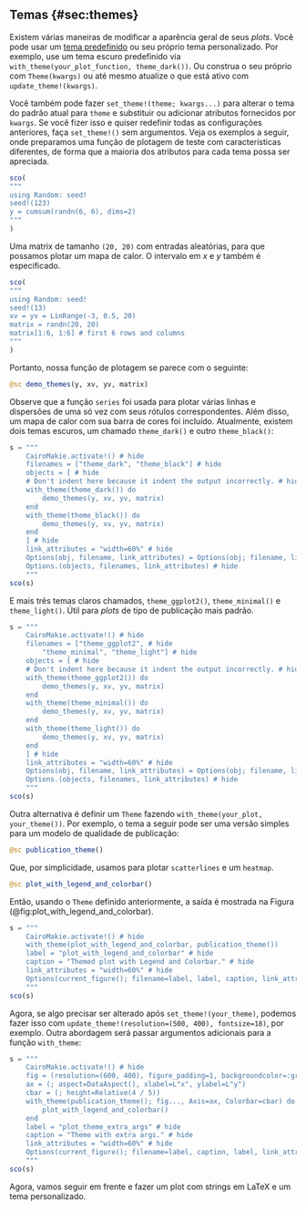 ## Temas {#sec:themes}

Existem várias maneiras de modificar a aparência geral de seus _plots_.
Você pode usar um [tema predefinido](http://makie.juliaplots.org/stable/documentation/theming/predefined_themes/index.html) ou seu próprio tema personalizado.
Por exemplo, use um tema escuro predefinido via `with_theme(your_plot_function, theme_dark())`.
Ou construa o seu próprio com `Theme(kwargs)` ou até mesmo atualize o que está ativo com `update_theme!(kwargs)`.

Você também pode fazer `set_theme!(theme; kwargs...)` para alterar o tema do padrão atual para `theme` e substituir ou adicionar atributos fornecidos por `kwargs`.
Se você fizer isso e quiser redefinir todas as configurações anteriores, faça `set_theme!()` sem argumentos.
Veja os exemplos a seguir, onde preparamos uma função de plotagem de teste com características diferentes, de forma que a maioria dos atributos para cada tema possa ser apreciada.

```jl
sco(
"""
using Random: seed!
seed!(123)
y = cumsum(randn(6, 6), dims=2)
"""
)
```

Uma matrix de tamanho `(20, 20)` com entradas aleatórias, para que possamos plotar um mapa de calor.
O intervalo em $x$ e $y$ também é especificado.

```jl
sco(
"""
using Random: seed!
seed!(13)
xv = yv = LinRange(-3, 0.5, 20)
matrix = randn(20, 20)
matrix[1:6, 1:6] # first 6 rows and columns
"""
)
```

Portanto, nossa função de plotagem se parece com o seguinte:

```jl
@sc demo_themes(y, xv, yv, matrix)
```

Observe que a função `series` foi usada para plotar várias linhas e dispersões de uma só vez com seus rótulos correspondentes.
Além disso, um mapa de calor com sua barra de cores foi incluído.
Atualmente, existem dois temas escuros, um chamado `theme_dark()` e outro `theme_black()`:

```jl
s = """
    CairoMakie.activate!() # hide
    filenames = ["theme_dark", "theme_black"] # hide
    objects = [ # hide
    # Don't indent here because it indent the output incorrectly. # hide
    with_theme(theme_dark()) do
        demo_themes(y, xv, yv, matrix)
    end
    with_theme(theme_black()) do
        demo_themes(y, xv, yv, matrix)
    end
    ] # hide
    link_attributes = "width=60%" # hide
    Options(obj, filename, link_attributes) = Options(obj; filename, link_attributes) # hide
    Options.(objects, filenames, link_attributes) # hide
    """
sco(s)
```

E mais três temas claros chamados, `theme_ggplot2()`, `theme_minimal()` e `theme_light()`. Útil para _plots_ de tipo de publicação mais padrão.

```jl
s = """
    CairoMakie.activate!() # hide
    filenames = ["theme_ggplot2", # hide
        "theme_minimal", "theme_light"] # hide
    objects = [ # hide
    # Don't indent here because it indent the output incorrectly. # hide
    with_theme(theme_ggplot2()) do
        demo_themes(y, xv, yv, matrix)
    end
    with_theme(theme_minimal()) do
        demo_themes(y, xv, yv, matrix)
    end
    with_theme(theme_light()) do
        demo_themes(y, xv, yv, matrix)
    end
    ] # hide
    link_attributes = "width=60%" # hide
    Options(obj, filename, link_attributes) = Options(obj; filename, link_attributes) # hide
    Options.(objects, filenames, link_attributes) # hide
    """
sco(s)
```

Outra alternativa é definir um `Theme` fazendo `with_theme(your_plot, your_theme())`.
Por exemplo, o tema a seguir pode ser uma versão simples para um modelo de qualidade de publicação:

```jl
@sc publication_theme()
```

Que, por simplicidade, usamos para plotar `scatterlines` e um `heatmap`.

```jl
@sc plot_with_legend_and_colorbar()
```

Então, usando o `Theme` definido anteriormente, a saída é mostrada na Figura (@fig:plot_with_legend_and_colorbar).

```jl
s = """
    CairoMakie.activate!() # hide
    with_theme(plot_with_legend_and_colorbar, publication_theme())
    label = "plot_with_legend_and_colorbar" # hide
    caption = "Themed plot with Legend and Colorbar." # hide
    link_attributes = "width=60%" # hide
    Options(current_figure(); filename=label, label, caption, link_attributes) # hide
    """
sco(s)
```

Agora, se algo precisar ser alterado após `set_theme!(your_theme)`, podemos fazer isso com `update_theme!(resolution=(500, 400), fontsize=18)`, por exemplo.
Outra abordagem será passar argumentos adicionais para a função `with_theme`:

```jl
s = """
    CairoMakie.activate!() # hide
    fig = (resolution=(600, 400), figure_padding=1, backgroundcolor=:grey90)
    ax = (; aspect=DataAspect(), xlabel=L"x", ylabel=L"y")
    cbar = (; height=Relative(4 / 5))
    with_theme(publication_theme(); fig..., Axis=ax, Colorbar=cbar) do
        plot_with_legend_and_colorbar()
    end
    label = "plot_theme_extra_args" # hide
    caption = "Theme with extra args." # hide
    link_attributes = "width=60%" # hide
    Options(current_figure(); filename=label, caption, label, link_attributes) # hide
    """
sco(s)
```

Agora, vamos seguir em frente e fazer um plot com strings em LaTeX e um tema personalizado.
